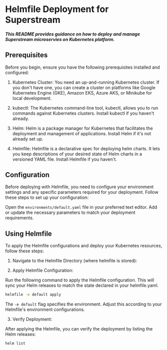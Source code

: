 # Helmfile Deployment for Superstream
##### This README provides guidance on how to deploy and manage Superstream microservies on Kubernetes platform.

## Prerequisites
Before you begin, ensure you have the following prerequisites installed and configured:

1. Kubernetes Cluster: You need an up-and-running Kubernetes cluster. If you don't have one, you can create a cluster on platforms like Google Kubernetes Engine (GKE), Amazon EKS, Azure AKS, or Minikube for local development.

2. kubectl: The Kubernetes command-line tool, kubectl, allows you to run commands against Kubernetes clusters. Install kubectl if you haven't already.

3. Helm: Helm is a package manager for Kubernetes that facilitates the deployment and management of applications. Install Helm if it's not already set up.

4. Helmfile: Helmfile is a declarative spec for deploying helm charts. It lets you keep descriptions of your desired state of Helm charts in a versioned YAML file. Install Helmfile if you haven't.

## Configuration
Before deploying with Helmfile, you need to configure your environment settings and any specific parameters required for your deployment. Follow these steps to set up your configuration:

Open the `environments/default.yaml` file in your preferred text editor. Add or update the necessary parameters to match your deployment requirements.

## Using Helmfile
To apply the Helmfile configurations and deploy your Kubernetes resources, follow these steps:

1. Navigate to the Helmfile Directory (where helmfile is stored):

2. Apply Helmfile Configuration:

Run the following command to apply the Helmfile configuration. This will sync your Helm releases to match the state declared in your helmfile.yaml.

``` bash
helmfile -e default apply
```
The `-e default` flag specifies the environment. Adjust this according to your Helmfile's environment configurations.

3. Verify Deployment:

After applying the Helmfile, you can verify the deployment by listing the Helm releases:

```bash
helm list
```